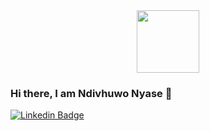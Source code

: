 <div id="header" align="center">
  <img src="https://media.giphy.com/media/ukMiDlCmdv2og/giphy.gif" width="100"/>
</div>

### Hi there, I am Ndivhuwo Nyase 👋

[![Linkedin Badge](https://img.shields.io/badge/-NdivhuwoNyase-blue?style=flat-square&logo=Linkedin&logoColor=white&link=https://www.linkedin.com/in/Ndivhuwo-nyase/)](https://www.linkedin.com/in/ndivhuwo-nyase/)


<p align="center"><img src="https://komarev.com/ghpvc/?username=nnyase&style=flat-square&color=blue" alt=""></p>
